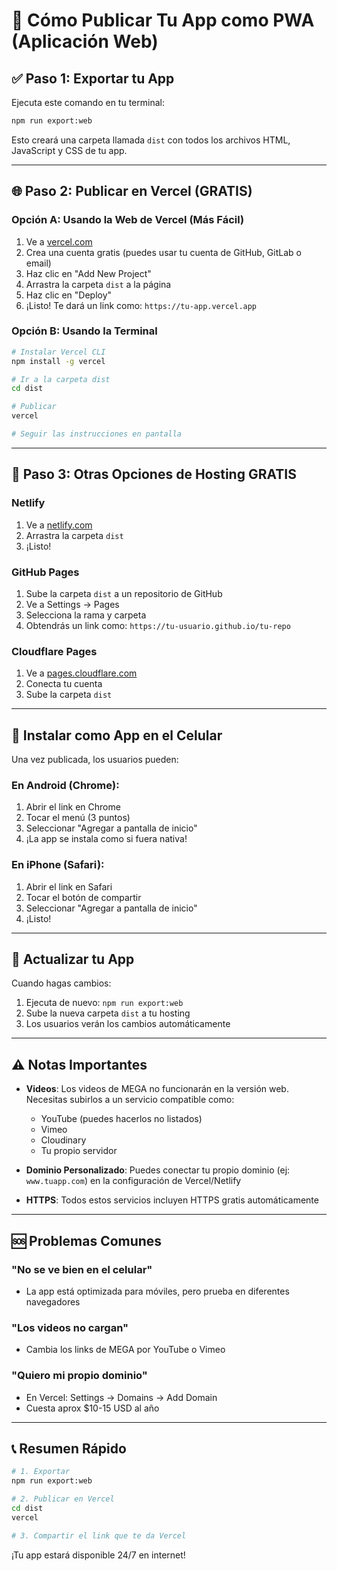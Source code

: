 # 📱 Cómo Publicar Tu App como PWA (Aplicación Web)

## ✅ Paso 1: Exportar tu App

Ejecuta este comando en tu terminal:

```bash
npm run export:web
```

Esto creará una carpeta llamada `dist` con todos los archivos HTML, JavaScript y CSS de tu app.

---

## 🌐 Paso 2: Publicar en Vercel (GRATIS)

### Opción A: Usando la Web de Vercel (Más Fácil)

1. Ve a [vercel.com](https://vercel.com)
2. Crea una cuenta gratis (puedes usar tu cuenta de GitHub, GitLab o email)
3. Haz clic en "Add New Project"
4. Arrastra la carpeta `dist` a la página
5. Haz clic en "Deploy"
6. ¡Listo! Te dará un link como: `https://tu-app.vercel.app`

### Opción B: Usando la Terminal

```bash
# Instalar Vercel CLI
npm install -g vercel

# Ir a la carpeta dist
cd dist

# Publicar
vercel

# Seguir las instrucciones en pantalla
```

---

## 🚀 Paso 3: Otras Opciones de Hosting GRATIS

### Netlify
1. Ve a [netlify.com](https://netlify.com)
2. Arrastra la carpeta `dist`
3. ¡Listo!

### GitHub Pages
1. Sube la carpeta `dist` a un repositorio de GitHub
2. Ve a Settings → Pages
3. Selecciona la rama y carpeta
4. Obtendrás un link como: `https://tu-usuario.github.io/tu-repo`

### Cloudflare Pages
1. Ve a [pages.cloudflare.com](https://pages.cloudflare.com)
2. Conecta tu cuenta
3. Sube la carpeta `dist`

---

## 📲 Instalar como App en el Celular

Una vez publicada, los usuarios pueden:

### En Android (Chrome):
1. Abrir el link en Chrome
2. Tocar el menú (3 puntos)
3. Seleccionar "Agregar a pantalla de inicio"
4. ¡La app se instala como si fuera nativa!

### En iPhone (Safari):
1. Abrir el link en Safari
2. Tocar el botón de compartir
3. Seleccionar "Agregar a pantalla de inicio"
4. ¡Listo!

---

## 🔄 Actualizar tu App

Cuando hagas cambios:

1. Ejecuta de nuevo: `npm run export:web`
2. Sube la nueva carpeta `dist` a tu hosting
3. Los usuarios verán los cambios automáticamente

---

## ⚠️ Notas Importantes

- **Videos**: Los videos de MEGA no funcionarán en la versión web. Necesitas subirlos a un servicio compatible como:
  - YouTube (puedes hacerlos no listados)
  - Vimeo
  - Cloudinary
  - Tu propio servidor

- **Dominio Personalizado**: Puedes conectar tu propio dominio (ej: `www.tuapp.com`) en la configuración de Vercel/Netlify

- **HTTPS**: Todos estos servicios incluyen HTTPS gratis automáticamente

---

## 🆘 Problemas Comunes

### "No se ve bien en el celular"
- La app está optimizada para móviles, pero prueba en diferentes navegadores

### "Los videos no cargan"
- Cambia los links de MEGA por YouTube o Vimeo

### "Quiero mi propio dominio"
- En Vercel: Settings → Domains → Add Domain
- Cuesta aprox $10-15 USD al año

---

## 📞 Resumen Rápido

```bash
# 1. Exportar
npm run export:web

# 2. Publicar en Vercel
cd dist
vercel

# 3. Compartir el link que te da Vercel
```

¡Tu app estará disponible 24/7 en internet!
